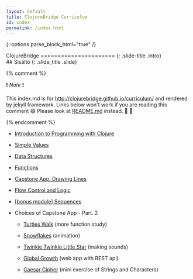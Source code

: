 ```yaml
---
layout: default
title: ClojureBridge Curriculum
id: index
permalink: /index.html
---
```


{::options parse_block_html="true" /}

<section>
ClojureBridge
======================
{: .slide-title .intro}
</section>

 <section>
## Sisältö
{: .slide_title .slide}

{% comment %}

:exclamation: _Note_ :exclamation:

This index.md is for http://clojurebridge.github.io/curriculum/
and rendered by jekyll framework.
Links below won't work if you are reading this comment :smile:
Please look at [README.md](README.md) instead. :green_heart: :blue_heart:

{% endcomment %}

* [Introduction to Programming with Clojure](outline/intro.html)
* [Simple Values](outline/simple_values.html)
* [Data Structures](outline/data_structures.html)
* [Functions](outline/functions.html)
* [Capstone App: Drawing Lines](https://github.com/ClojureBridge/drawing/blob/master/curriculum/first-program.md)
* [Flow Control and Logic](outline/flow_control.html)
* [[bonus module] Sequences](outline/sequences.html)

* Choices of Capstone App - Part. 2

    - [Turtles Walk](https://github.com/ClojureBridge/welcometoclojurebridge/blob/master/outline/TURTLE-SAMPLES.md) (more function study)

    - [Snowflakes](https://github.com/ClojureBridge/drawing/blob/master/curriculum/create-something.md) (animation)

    - [Twinkle Twinkle Little Star](https://github.com/ClojureBridge/tones/blob/master/curriculum/01-piano-chords.md) (making sounds)
    - [Global Growth](https://github.com/ClojureBridge/global-growth)  (web app with REST api)
    - [Caesar Cipher](http://clojurebridge.github.io/community-docs/docs/exercises/caesar-cipher/)
          (mini exercise of Strings and Characters)
</section>
